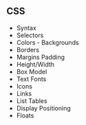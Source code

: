 ## CSS

- Syntax
- Selectors
- Colors - Backgrounds
- Borders
- Margins Padding
- Height/Width
- Box Model
- Text Fonts
- Icons
- Links
- List Tables
- Display Positioning
- Floats

